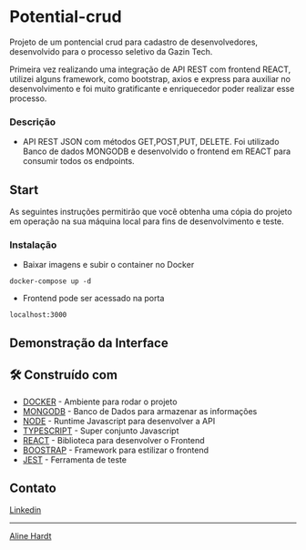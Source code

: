 # Potential-crud

Projeto de um pontencial crud para cadastro de desenvolvedores, desenvolvido para o processo seletivo da Gazin Tech.

Primeira vez realizando uma integração de API REST com frontend REACT, utilizei alguns framework, como bootstrap, axios e express para auxiliar no desenvolvimento e foi muito gratificante e enriquecedor poder realizar esse processo.

### Descrição

* API REST JSON com métodos GET,POST,PUT, DELETE. Foi utilizado Banco de dados MONGODB  e desenvolvido o frontend em REACT para consumir todos os endpoints.

## Start

As seguintes instruções permitirão que você obtenha uma cópia do projeto em operação na sua máquina local para fins de desenvolvimento e teste.

### Instalação

* Baixar imagens e subir o container no Docker

```
docker-compose up -d
```

* Frontend pode ser acessado na porta

```
localhost:3000
```

## Demonstração da Interface





## 🛠️ Construído com

* [DOCKER](https://www.docker.com/) - Ambiente para rodar o projeto
* [MONGODB](https://www.mongodb.com/pt-br) - Banco de Dados para armazenar as informações
* [NODE](https://nodejs.org/en/) - Runtime Javascript para desenvolver a  API
* [TYPESCRIPT](https://www.typescriptlang.org/) - Super conjunto Javascript  
* [REACT](https://pt-br.reactjs.org/) - Biblioteca para desenvolver o Frontend
* [BOOSTRAP](https://getbootstrap.com/) - Framework para estilizar o frontend
* [JEST](https://jestjs.io/pt-BR/) - Ferramenta de teste


##  Contato

[Linkedin](https://www.linkedin.com/in/alinehardt-silveira/)

---
[Aline Hardt](https://github.com/Hardtalinne) 